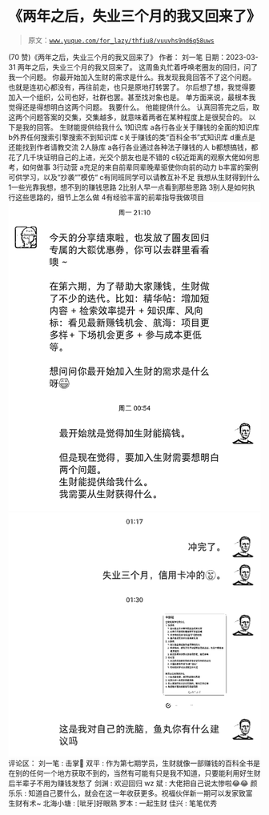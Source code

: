 # 《两年之后，失业三个月的我又回来了》

> 原文：[`www.yuque.com/for_lazy/thfiu8/vuuvhs9nd6q58uws`](https://www.yuque.com/for_lazy/thfiu8/vuuvhs9nd6q58uws)

<ne-h2 id="73f8f2a8" data-lake-id="73f8f2a8"><ne-heading-ext><ne-heading-anchor></ne-heading-anchor><ne-heading-fold></ne-heading-fold></ne-heading-ext><ne-heading-content><ne-text id="u24cd8292">(70 赞)《两年之后，失业三个月的我又回来了》</ne-text></ne-heading-content></ne-h2> <ne-p id="u4cfe43fa" data-lake-id="u4cfe43fa"><ne-text id="ucef469eb">作者： 刘一笔</ne-text></ne-p> <ne-p id="ua13a5d33" data-lake-id="ua13a5d33"><ne-text id="u98828396">日期：2023-03-31</ne-text></ne-p> <ne-p id="u4f171f1a" data-lake-id="u4f171f1a"><ne-text id="u70a74b47">两年之后，失业三个月的我又回来了。</ne-text></ne-p> <ne-p id="u3ab63cd6" data-lake-id="u3ab63cd6"><ne-text id="u89f3b5b0">这周鱼丸忙着呼唤老圈友的回归，问了我一个问题。</ne-text></ne-p> <ne-p id="ua3edf7b9" data-lake-id="ua3edf7b9"><ne-text id="u62aaf41a">你最开始加入生财的需求是什么。我发现我竟回答不了这个问题。也就是连初心都没有，再往前走，也只是原地打转罢了。</ne-text></ne-p> <ne-p id="ue3cddd19" data-lake-id="ue3cddd19"><ne-text id="u58087e9e">尔后想了想，我觉得要加入一个组织，公司也好，社群也罢。甚至找对象也是。</ne-text></ne-p> <ne-p id="u795add43" data-lake-id="u795add43"><ne-text id="u1da3502f">单方面来说，最根本我觉得还是得想明白这两个问题。</ne-text></ne-p> <ne-p id="ue7b29688" data-lake-id="ue7b29688"><ne-text id="u73f167b7">我要什么。</ne-text> <ne-text id="u5f22e62a">他能提供什么。</ne-text></ne-p> <ne-p id="u9cb90cd2" data-lake-id="u9cb90cd2"><ne-text id="u9812376b">认真回答完之后，取这两个问题答案的交集，交集越多，就意味着两者在某种程度上是很契合的。</ne-text></ne-p> <ne-p id="ua965af01" data-lake-id="ua965af01"><ne-text id="u098ab31e">以下是我的回答。</ne-text></ne-p> <ne-p id="ue0ff3b08" data-lake-id="ue0ff3b08"><ne-text id="u3f0fde8b">生财能提供给我什么</ne-text></ne-p> <ne-oli><ne-oli-i>1</ne-oli-i><ne-oli-c class="ne-oli-content" id="u7f258e82" data-lake-id="u7f258e82"><ne-text id="u41525dbb">知识库</ne-text></ne-oli-c></ne-oli> <ne-oli ne-level="1"><ne-oli-i>a</ne-oli-i><ne-oli-c class="ne-oli-content" id="ua115c2db" data-lake-id="ua115c2db"><ne-text id="u38d109dc">各行各业关于赚钱的全面的知识库</ne-text></ne-oli-c></ne-oli> <ne-oli ne-level="1"><ne-oli-i>b</ne-oli-i><ne-oli-c class="ne-oli-content" id="u29765c07" data-lake-id="u29765c07"><ne-text id="ub87a5222">外界任何搜索引擎搜索不到知识库</ne-text></ne-oli-c></ne-oli> <ne-oli ne-level="1"><ne-oli-i>c</ne-oli-i><ne-oli-c class="ne-oli-content" id="u85b65fbe" data-lake-id="u85b65fbe"><ne-text id="u8b196d2d">关于赚钱的类“百科全书”式知识库</ne-text></ne-oli-c></ne-oli> <ne-oli ne-level="1"><ne-oli-i>d</ne-oli-i><ne-oli-c class="ne-oli-content" id="u79ec8e8b" data-lake-id="u79ec8e8b"><ne-text id="uef2379ec">重点是还能找到作者请教交流</ne-text></ne-oli-c></ne-oli> <ne-oli><ne-oli-i>2</ne-oli-i><ne-oli-c class="ne-oli-content" id="ud3038d65" data-lake-id="ud3038d65"><ne-text id="ubb2930e7">人脉库</ne-text></ne-oli-c></ne-oli> <ne-oli ne-level="1"><ne-oli-i>a</ne-oli-i><ne-oli-c class="ne-oli-content" id="u3259cb09" data-lake-id="u3259cb09"><ne-text id="udfa34aa9">各行各业通过各种法子赚钱的人</ne-text></ne-oli-c></ne-oli> <ne-oli ne-level="1"><ne-oli-i>b</ne-oli-i><ne-oli-c class="ne-oli-content" id="uae02b559" data-lake-id="uae02b559"><ne-text id="ub6354dc7">都想搞钱，都花了几千块证明自己的上进，光交个朋友也是不错的</ne-text></ne-oli-c></ne-oli> <ne-oli ne-level="1"><ne-oli-i>c</ne-oli-i><ne-oli-c class="ne-oli-content" id="u080fa7d8" data-lake-id="u080fa7d8"><ne-text id="u248ba601">较近距离的观察大佬如何思考，如何做事</ne-text></ne-oli-c></ne-oli> <ne-oli><ne-oli-i>3</ne-oli-i><ne-oli-c class="ne-oli-content" id="ue4b34c31" data-lake-id="ue4b34c31"><ne-text id="u344c2bcb">行动营</ne-text></ne-oli-c></ne-oli> <ne-oli ne-level="1"><ne-oli-i>a</ne-oli-i><ne-oli-c class="ne-oli-content" id="u9ffb23fa" data-lake-id="u9ffb23fa"><ne-text id="u5912263f">充足的来自前辈同辈晚辈驱使你向前的动力</ne-text></ne-oli-c></ne-oli> <ne-oli ne-level="1"><ne-oli-i>b</ne-oli-i><ne-oli-c class="ne-oli-content" id="u0c21a724" data-lake-id="u0c21a724"><ne-text id="u25a96039">丰富的案例可供学习，以及“抄袭“”模仿“</ne-text></ne-oli-c></ne-oli> <ne-oli ne-level="1"><ne-oli-i>c</ne-oli-i><ne-oli-c class="ne-oli-content" id="uf9b92e33" data-lake-id="uf9b92e33"><ne-text id="u2fda9363">有同班同学可以请教互补不足</ne-text></ne-oli-c></ne-oli> <ne-p id="u0395fa3e" data-lake-id="u0395fa3e"><ne-text id="u16bfa32c">我想从生财得到什么</ne-text></ne-p> <ne-oli><ne-oli-i>1</ne-oli-i><ne-oli-c class="ne-oli-content" id="uf5da50a6" data-lake-id="uf5da50a6"><ne-text id="ubca3c584">一些光靠我想，想不到的赚钱思路</ne-text></ne-oli-c></ne-oli> <ne-oli><ne-oli-i>2</ne-oli-i><ne-oli-c class="ne-oli-content" id="uc5eecc14" data-lake-id="uc5eecc14"><ne-text id="u27abbe68">比别人早一点看到那些思路</ne-text></ne-oli-c></ne-oli> <ne-oli><ne-oli-i>3</ne-oli-i><ne-oli-c class="ne-oli-content" id="u6aa07360" data-lake-id="u6aa07360"><ne-text id="u958913e4">别人是如何执行这些思路的，细节上怎么做</ne-text></ne-oli-c></ne-oli> <ne-oli><ne-oli-i>4</ne-oli-i><ne-oli-c class="ne-oli-content" id="uf3474210" data-lake-id="uf3474210"><ne-text id="u5fa69c12">有经验丰富的前辈指导我做项目</ne-text><ne-card data-card-name="image" data-card-type="inline" id="REsYg" data-event-boundary="card">![](img/de41575c7edf9e1b029fcdd32989742d.png)  <ne-p id="u50e1a184" data-lake-id="u50e1a184"><ne-card data-card-name="image" data-card-type="inline" id="xzyrZ" data-event-boundary="card">![](img/b41ce4a7a23cb84d026f9bb359810a59.png)  <ne-hole id="u9fe41a6e" data-lake-id="u9fe41a6e"><ne-card data-card-name="hr" data-card-type="block" id="J8JEM" data-event-boundary="card"><ne-p id="ub3a9c220" data-lake-id="ub3a9c220"><ne-text id="u295198df">评论区：</ne-text></ne-p> <ne-p id="u2eba83e8" data-lake-id="u2eba83e8"><ne-text id="uc093bb0c">刘一笔 : 击掌👋</ne-text> <ne-text id="ua1328696">双平 : 作为第七期学员，生财就像一部赚钱的百科全书是在别的任何一个地方获取不到的，当然有可能有只是我不知道，只要能利用好生财后半辈子不用为赚钱发愁了</ne-text> <ne-text id="ud654a369">剑渊 : 欢迎回归</ne-text> <ne-text id="u278ae1e3">wz 斌 : 大佬把自己说太惨啦😂😂</ne-text> <ne-text id="u223976e1">颜乐乐 : 知道自己要什么，就会在这一年收获更多。祝福伙伴新一期可以发家致富 生财有术~</ne-text> <ne-text id="u1bc11590">北海小塘 : [呲牙]好眼熟</ne-text> <ne-text id="u1dc3606c">罗本 : 一起生财</ne-text> <ne-text id="ud0a9d622">佳兴 : 笔笔优秀</ne-text></ne-p></ne-card></ne-hole></ne-card></ne-p></ne-card></ne-oli-c></ne-oli>